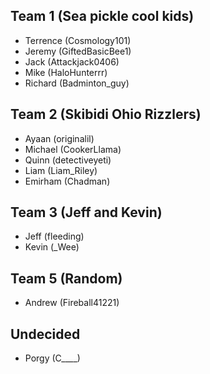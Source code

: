 ## Team 1 (Sea pickle cool kids)
- Terrence (Cosmology101)
- Jeremy (GiftedBasicBee1)
- Jack (Attackjack0406)
- Mike (HaloHunterrr)
- Richard (Badminton_guy)

## Team 2 (Skibidi Ohio Rizzlers)
- Ayaan (originalil)
- Michael (CookerLlama)
- Quinn (detectiveyeti)
- Liam (Liam_Riley)
- Emirham (Chadman)

## Team 3 (Jeff and Kevin)
- Jeff (fleeding)
- Kevin (_Wee)

## Team 5 (Random)
- Andrew (Fireball41221)

## Undecided
- Porgy (C____)







